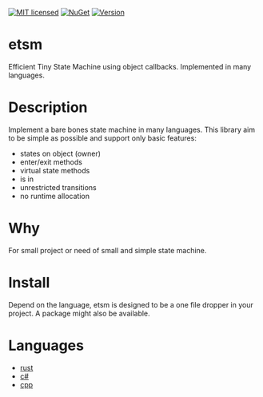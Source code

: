 [![MIT licensed](https://img.shields.io/badge/license-MIT-blue.svg)](LICENSE)
[![NuGet](https://img.shields.io/nuget/v/etsm.svg)](https://www.nuget.org/packages/etsm)
[![Version](https://img.shields.io/crates/v/etsm.svg)](https://crates.io/crates/etsm)

# etsm
Efficient Tiny State Machine using object callbacks. Implemented in many languages. 

# Description
Implement a bare bones state machine in many languages. This library aim to be simple as possible and support only basic features: 

- states on object (owner)
- enter/exit methods
- virtual state methods
- is in
- unrestricted transitions
- no runtime allocation

# Why
For small project or need of small and simple state machine.

# Install
Depend on the language, etsm is designed to be a one file dropper in your project. A package might also be available.

# Languages
- [rust](rust/etsm) 
- [c#](cs) 
- [cpp](cpp) 
